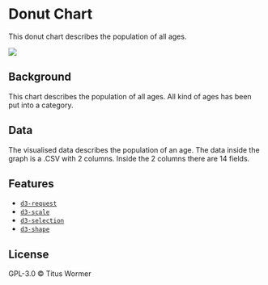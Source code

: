 # Donut Chart
This donut chart describes the population of all ages.

[![][cover]][url]

## Background
This chart describes the population of all ages. All kind of ages has been put into a category.

## Data
The visualised data describes the population of an age. The data inside the graph is a .CSV with 2 columns. Inside the 2 columns there are 14 fields.

## Features
- [`d3-request`](https://github.com/d3/d3-request#api-reference)
- [`d3-scale`](https://github.com/d3/d3-scale#api-reference)
- [`d3-selection`](https://github.com/d3/d3-selection#api-reference)
- [`d3-shape`](https://github.com/d3/d3-shape#api-reference)

## License
GPL-3.0 © Titus Wormer

[cover]: preview.png

[url]: https://github.com/wesleyc94/course-17-18/tree/style/site/class-2-style/wesleyc94
